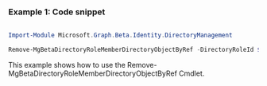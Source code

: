 ### Example 1: Code snippet

```powershell

Import-Module Microsoft.Graph.Beta.Identity.DirectoryManagement

Remove-MgBetaDirectoryRoleMemberDirectoryObjectByRef -DirectoryRoleId $directoryRoleId -DirectoryObjectId $directoryObjectId

```
This example shows how to use the Remove-MgBetaDirectoryRoleMemberDirectoryObjectByRef Cmdlet.

